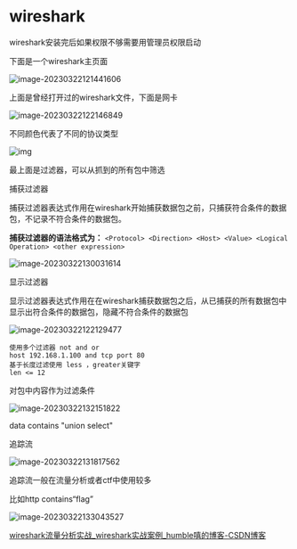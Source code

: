 # wireshark 

wireshark安装完后如果权限不够需要用管理员权限启动

下面是一个wireshark主页面

![image-20230322121441606](https://kbshire-1308981697.cos.ap-shanghai.myqcloud.com/img/image-20230322121441606.png) 

上面是曾经打开过的wireshark文件，下面是网卡

![image-20230322122146849](https://kbshire-1308981697.cos.ap-shanghai.myqcloud.com/img/image-20230322122146849.png) 

不同颜色代表了不同的协议类型



![img](https://kbshire-1308981697.cos.ap-shanghai.myqcloud.com/img/20200410151631573.png) 





最上面是过滤器，可以从抓到的所有包中筛选



捕获过滤器

捕获过滤器表达式作用在wireshark开始捕获数据包之前，只捕获符合条件的数据包，不记录不符合条件的数据包。

**捕获过滤器的语法格式为：**
`<Protocol> <Direction> <Host> <Value> <Logical Operation> <other expression>`

![image-20230322130031614](https://kbshire-1308981697.cos.ap-shanghai.myqcloud.com/img/image-20230322130031614.png) 





显示过滤器

显示过滤器表达式作用在在wireshark捕获数据包之后，从已捕获的所有数据包中显示出符合条件的数据包，隐藏不符合条件的数据包

![image-20230322122129477](https://kbshire-1308981697.cos.ap-shanghai.myqcloud.com/img/image-20230322122129477.png) 

```
使用多个过滤器 not and or 
host 192.168.1.100 and tcp port 80
基于长度过滤使用 less ，greater关键字   
len <= 12
```



对包中内容作为过滤条件

![image-20230322132151822](https://kbshire-1308981697.cos.ap-shanghai.myqcloud.com/img/image-20230322132151822.png) 



data contains "union select"



追踪流

![image-20230322131817562](https://kbshire-1308981697.cos.ap-shanghai.myqcloud.com/img/image-20230322131817562.png)

追踪流一般在流量分析或者ctf中使用较多

比如http contains“flag”

![image-20230322133043527](https://kbshire-1308981697.cos.ap-shanghai.myqcloud.com/img/image-20230322133043527.png) 

[wireshark流量分析实战_wireshark实战案例_humble嘻的博客-CSDN博客](https://blog.csdn.net/qq_43571759/article/details/105434350)